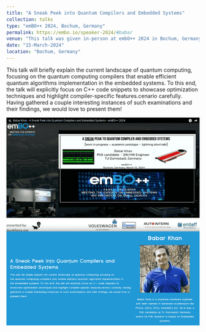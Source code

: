```yaml
---
title: "A Sneak Peek into Quantum Compilers and Embedded Systems"
collection: talks
type: "emBO++ 2024, Bochum, Germany"
permalink: https://embo.io/speaker-2024/#babar
venue: "This talk was given in-person at embO++ 2024 in Bochum, Germany, on 15th March 2024"
date: "15-March-2024"
location: "Bochum, Germany"
---
```


This talk will briefly explain the current landscape of quantum computing, focusing on the quantum computing 
compilers that enable efficient quantum algorithms implementation in the embedded systems. To this end, the talk will 
explicitly focus on C++ code snippets to showcase optimization techniques and highlight compiler-specific features.cenario carefully. 
Having gathered a couple interesting instances of such examinations and their findings, we would love to present them!



![](/images/embo2024.png)

